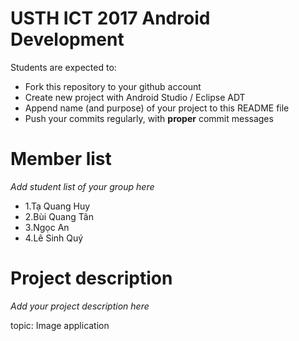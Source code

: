 USTH ICT 2017 Android Development
=====================================

Students are expected to:
* Fork this repository to your github account
* Create new project with Android Studio / Eclipse ADT
* Append name (and purpose) of your project to this README file
* Push your commits regularly, with **proper** commit messages


Member list
=====================================

*Add student list of your group here*

* 1.Tạ Quang Huy
* 2.Bùi Quang Tân
* 3.Ngọc An
* 4.Lê Sinh Quý

Project description
=====================================

*Add your project description here*

topic: Image application

